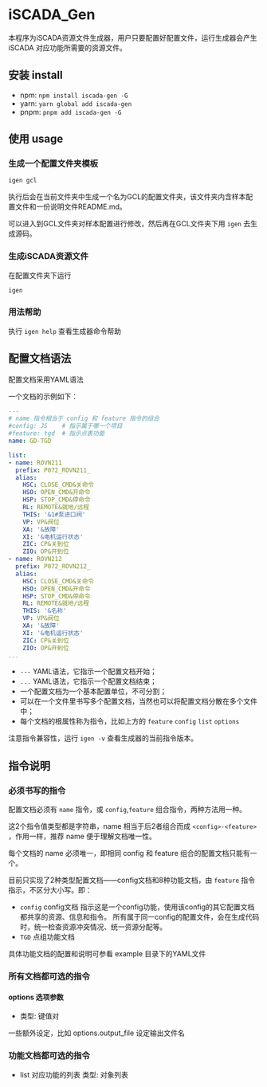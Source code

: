 # iSCADA_Gen

本程序为iSCADA资源文件生成器，用户只要配置好配置文件，运行生成器会产生 iSCADA 对应功能所需要的资源文件。

## 安装 install

* npm: `npm install iscada-gen -G`
* yarn: `yarn global add iscada-gen`
* pnpm: `pnpm add iscada-gen -G`

## 使用 usage

### 生成一个配置文件夹模板

```bash
igen gcl
```

执行后会在当前文件夹中生成一个名为GCL的配置文件夹，该文件夹内含样本配置文件和一份说明文件README.md。

可以进入到GCL文件夹对样本配置进行修改，然后再在GCL文件夹下用 `igen` 去生成源码。

### 生成iSCADA资源文件

在配置文件夹下运行

```bash
igen
```

### 用法帮助

执行 `igen help` 查看生成器命令帮助

## 配置文档语法

配置文档采用YAML语法

一个文档的示例如下：

```YAML
---
# name 指令相当于 config 和 feature 指令的组合
#config: JS    # 指示属于哪一个项目
#feature: tgd  # 指示点表功能
name: GD-TGD

list:
- name: ROVN211
  prefix: P072_ROVN211_
  alias:
    HSC: CLOSE_CMD&关命令
    HSO: OPEN_CMD&开命令
    HSP: STOP_CMD&停命令
    RL: REMOTE&就地/远程
    THIS: '&1#泵进口阀'
    VP: VP&阀位
    XA: '&故障'
    XI: '&电机运行状态'
    ZIC: CP&关到位
    ZIO: OP&开到位
- name: ROVN212
  prefix: P072_ROVN212_
  alias:
    HSC: CLOSE_CMD&关命令
    HSO: OPEN_CMD&开命令
    HSP: STOP_CMD&停命令
    RL: REMOTE&就地/远程
    THIS: '&名称'
    VP: VP&阀位
    XA: '&故障'
    XI: '&电机运行状态'
    ZIC: CP&关到位
    ZIO: OP&开到位
...
```

* `---` YAML语法，它指示一个配置文档开始；
* `...` YAML语法，它指示一个配置文档结束；
* 一个配置文档为一个基本配置单位，不可分割；
* 可以在一个文件里书写多个配置文档，当然也可以将配置文档分散在多个文件中；
* 每个文档的根属性称为指令，比如上方的 `feature` `config` `list` `options`

注意指令兼容性，运行 `igen -v` 查看生成器的当前指令版本。

## 指令说明

### 必须书写的指令

配置文档必须有 `name` 指令，或 `config`,`feature` 组合指令，两种方法用一种。

这2个指令值类型都是字符串，name 相当于后2者组合而成  `<config>-<feature>` ，作用一样，推荐 name 便于理解文档唯一性。

每个文档的 name 必须唯一，即相同 config 和 feature 组合的配置文档只能有一个。

目前只实现了2种类型配置文档——config文档和8种功能文档，由 `feature` 指令指示，不区分大小写。即：

* `config`        config文档
  指示这是一个config功能，使用该config的其它配置文档都共享的资源、信息和指令。
  所有属于同一config的配置文件，会在生成代码时，统一检查资源冲突情况、统一资源分配等。
* `TGD`           点组功能文档

具体功能文档的配置和说明可参看 example 目录下的YAML文件

### 所有文档都可选的指令

#### options 选项参数

* 类型: 键值对

一些额外设定，比如 options.output_file 设定输出文件名

### 功能文档都可选的指令

* list 对应功能的列表
  类型: 对象列表

